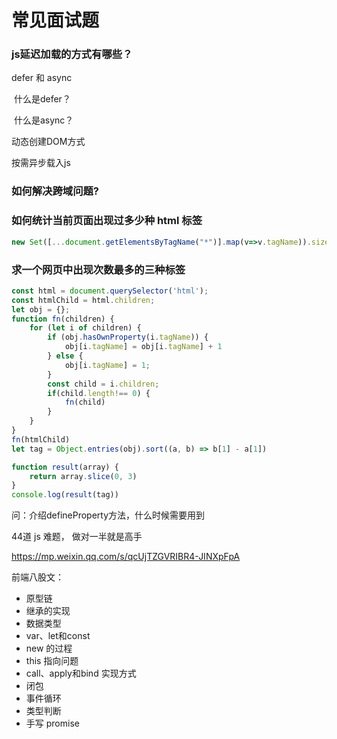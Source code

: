 # 常见面试题



### js延迟加载的方式有哪些？

defer 和 async

​	什么是defer？

​	什么是async？

动态创建DOM方式

按需异步载入js



### 如何解决跨域问题?





### 如何统计当前页面出现过多少种 html 标签

```javascript
new Set([...document.getElementsByTagName("*")].map(v=>v.tagName)).size
```



### 求一个网页中出现次数最多的三种标签

```javascript
const html = document.querySelector('html');
const htmlChild = html.children;
let obj = {};
function fn(children) {
    for (let i of children) {
        if (obj.hasOwnProperty(i.tagName)) {
            obj[i.tagName] = obj[i.tagName] + 1
        } else {
            obj[i.tagName] = 1;
        }
        const child = i.children;
        if(child.length!== 0) {
            fn(child)
        }
    }
}
fn(htmlChild)
let tag = Object.entries(obj).sort((a, b) => b[1] - a[1])

function result(array) {
    return array.slice(0, 3)
}
console.log(result(tag))

```



问：介绍defineProperty方法，什么时候需要用到





44道 js 难题， 做对一半就是高手

https://mp.weixin.qq.com/s/qcUjTZGVRIBR4-JINXpFpA



前端八股文：

- 原型链
- 继承的实现
- 数据类型
- var、let和const
- new 的过程
- this 指向问题
- call、apply和bind 实现方式
- 闭包
- 事件循环
- 类型判断
- 手写 promise

